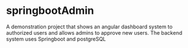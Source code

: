 # springbootAdmin
A demonstration project that shows an angular dashboard system to authorized users and allows admins to approve new users. The backend system uses Springboot and postgreSQL
